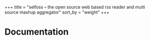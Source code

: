 +++
title = "selfoss – the open source web based rss reader and multi source mashup aggregator"
sort_by = "weight"
+++

# Documentation
